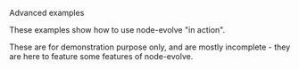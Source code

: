 Advanced examples

These examples show how to use node-evolve "in action".

These are for demonstration purpose only,
and are mostly incomplete - they are here to feature some features of node-evolve.
